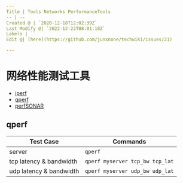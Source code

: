 ```yaml
---
Title | Tools Networks PerformanceTools
-- | --
Created @ | `2020-12-18T12:02:39Z`
Last Modify @| `2022-12-22T08:01:18Z`
Labels | ``
Edit @| [here](https://github.com/junxnone/techwiki/issues/21)

---
```

# 网络性能测试工具

- [iperf](https://github.com/esnet/iperf)
- [qperf](https://github.com/rbruenig/qperf)
- [perfSONAR](https://github.com/perfsonar)

## qperf

Test Case | Commands
-- | --
server | `qperf`
tcp latency & bandwidth | `qperf myserver tcp_bw tcp_lat`
udp latency &  bandwidth | `qperf myserver udp_bw udp_lat`



